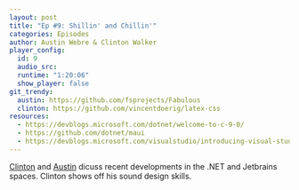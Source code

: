 ```yaml
---
layout: post
title: "Ep #9: Shillin' and Chillin'"
categories: Episodes
author: Austin Webre & Clinton Walker
player_config:
  id: 9
  audio_src:
  runtime: "1:20:06"
  show_player: false
git_trendy:
  austin: https://github.com/fsprojects/Fabulous
  clinton: https://github.com/vincentdoerig/latex-css
resources:
  - https://devblogs.microsoft.com/dotnet/welcome-to-c-9-0/
  - https://github.com/dotnet/maui
  - https://devblogs.microsoft.com/visualstudio/introducing-visual-studio-codespaces/
---
```


[Clinton](https://twitter.com/clintonjwalker) and [Austin](https://twitter.com/austinwebre) dicuss recent developments in the .NET and Jetbrains spaces. Clinton shows off his sound design skills.
